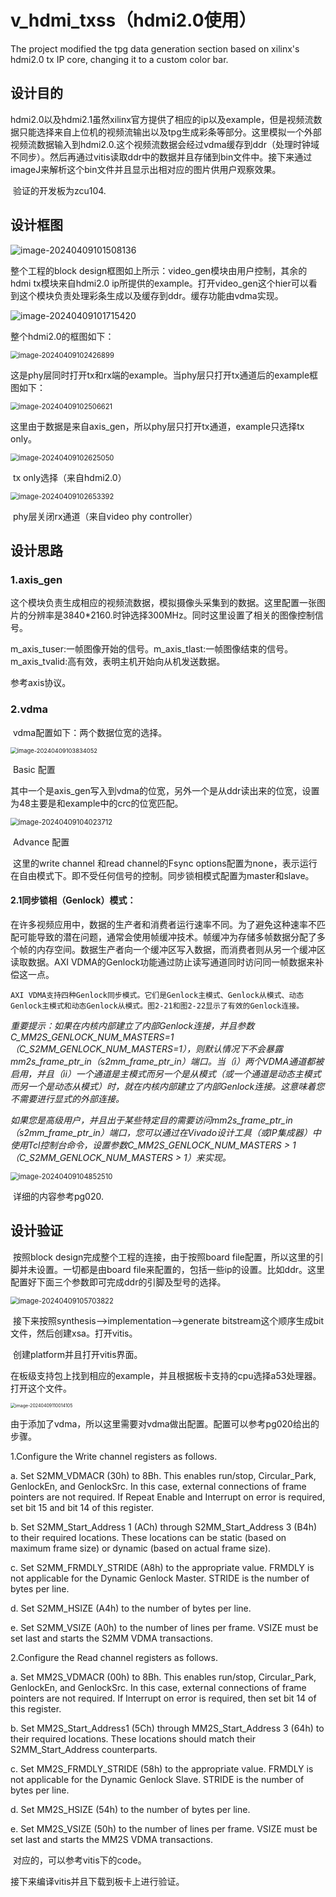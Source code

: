 # v_hdmi_txss（hdmi2.0使用）
The project modified the tpg data generation section based on xilinx's hdmi2.0 tx IP core, changing it to a custom color bar.

## 设计目的

​        hdmi2.0以及hdmi2.1虽然xilinx官方提供了相应的ip以及example，但是视频流数据只能选择来自上位机的视频流输出以及tpg生成彩条等部分。这里模拟一个外部视频流数据输入到hdmi2.0.这个视频流数据会经过vdma缓存到ddr（处理时钟域不同步）。然后再通过vitis读取ddr中的数据并且存储到bin文件中。接下来通过imageJ来解析这个bin文件并且显示出相对应的图片供用户观察效果。

​	验证的开发板为zcu104.

## 设计框图

<img src="E:\xilinx_axi\github\image\image-20240409101508136.png" alt="image-20240409101508136" style="zoom:100%;" />

整个工程的block design框图如上所示：video_gen模块由用户控制，其余的hdmi tx模块来自hdmi2.0 ip所提供的example。打开video_gen这个hier可以看到这个模块负责处理彩条生成以及缓存到ddr。缓存功能由vdma实现。

![image-20240409101715420](E:\xilinx_axi\github\image\image-20240409101715420.png)

整个hdmi2.0的框图如下：

<img src="E:\xilinx_axi\github\image\image-20240409102426899.png" alt="image-20240409102426899" style="zoom:80%;" />

这是phy层同时打开tx和rx端的example。当phy层只打开tx通道后的example框图如下：

<img src="E:\xilinx_axi\github\image\image-20240409102506621.png" alt="image-20240409102506621" style="zoom:80%;" />

这里由于数据是来自axis_gen，所以phy层只打开tx通道，example只选择tx only。

<img src="E:\xilinx_axi\github\image\image-20240409102625050.png" alt="image-20240409102625050" style="zoom:80%;" />

​														tx only选择（来自hdmi2.0）

<img src="E:\xilinx_axi\github\image\image-20240409102653392.png" alt="image-20240409102653392" style="zoom:80%;" />

​													phy层关闭rx通道（来自video phy controller）

## 设计思路

### 1.axis_gen

​	这个模块负责生成相应的视频流数据，模拟摄像头采集到的数据。这里配置一张图片的分辨率是3840*2160.时钟选择300MHz。同时这里设置了相关的图像控制信号。

​	m_axis_tuser:一帧图像开始的信号。m_axis_tlast:一帧图像结束的信号。m_axis_tvalid:高有效，表明主机开始向从机发送数据。

参考axis协议。

### 2.vdma

​	vdma配置如下：两个数据位宽的选择。

<img src="E:\xilinx_axi\github\image\image-20240409103834052.png" alt="image-20240409103834052" style="zoom: 67%;" />



​										Basic 配置

​	其中一个是axis_gen写入到vdma的位宽，另外一个是从ddr读出来的位宽，设置为48主要是和example中的crc的位宽匹配。

<img src="E:\xilinx_axi\github\image\image-20240409104023712.png" alt="image-20240409104023712" style="zoom:80%;" />

​										Advance 配置

​	这里的write channel 和read channel的Fsync options配置为none，表示运行在自由模式下。即不受任何信号的控制。同步锁相模式配置为master和slave。

#### 2.1同步锁相（Genlock）模式：

​	在许多视频应用中，数据的生产者和消费者运行速率不同。为了避免这种速率不匹配可能导致的潜在问题，通常会使用帧缓冲技术。帧缓冲为存储多帧数据分配了多个帧的内存空间。数据生产者向一个缓冲区写入数据，而消费者则从另一个缓冲区读取数据。AXI VDMA的Genlock功能通过防止读写通道同时访问同一帧数据来补偿这一点。

	AXI VDMA支持四种Genlock同步模式。它们是Genlock主模式、Genlock从模式、动态Genlock主模式和动态Genlock从模式。图2-21和图2-22显示了有效的Genlock连接。

*重要提示：如果在内核内部建立了内部Genlock连接，并且参数C_MM2S_GENLOCK_NUM_MASTERS=1（C_S2MM_GENLOCK_NUM_MASTERS=1），则默认情况下不会暴露mm2s_frame_ptr_in（s2mm_frame_ptr_in）端口。当（i）两个VDMA通道都被启用，并且（ii）一个通道是主模式而另一个是从模式（或一个通道是动态主模式而另一个是动态从模式）时，就在内核内部建立了内部Genlock连接。这意味着您不需要进行显式的外部连接。*

*如果您是高级用户，并且出于某些特定目的需要访问mm2s_frame_ptr_in（s2mm_frame_ptr_in）端口，您可以通过在Vivado设计工具（或IP集成器）中使用Tcl控制台命令，设置参数C_MM2S_GENLOCK_NUM_MASTERS > 1（C_S2MM_GENLOCK_NUM_MASTERS > 1）来实现。*

<img src="E:\xilinx_axi\github\image\image-20240409104852510.png" alt="image-20240409104852510" style="zoom:80%;" />

​	详细的内容参考pg020.

## 设计验证

​	按照block design完成整个工程的连接，由于按照board file配置，所以这里的引脚并未设置。一切都是由board file来配置的，包括一些ip的设置。比如ddr。这里配置好下面三个参数即可完成ddr的引脚及型号的选择。

<img src="E:\xilinx_axi\github\image\image-20240409105703822.png" alt="image-20240409105703822" style="zoom:80%;" />

​	接下来按照synthesis-->implementation-->generate bitstream这个顺序生成bit文件，然后创建xsa。打开vitis。

​	创建platform并且打开vitis界面。

​	在板级支持包上找到相应的example，并且根据板卡支持的cpu选择a53处理器。打开这个文件。

<img src="E:\xilinx_axi\github\image\image-20240409110014105.png" alt="image-20240409110014105" style="zoom:50%;" />

​	由于添加了vdma，所以这里需要对vdma做出配置。配置可以参考pg020给出的步骤。

1.Configure the Write channel registers as follows.

a.   Set S2MM_VDMACR (30h) to 8Bh. This enables run/stop, Circular_Park, GenlockEn, and GenlockSrc. In this case, external connections of frame pointers are not required. If Repeat Enable and Interrupt on error is required, set bit 15 and bit 14 of this register.

 b.   Set S2MM_Start_Address 1 (ACh) through S2MM_Start_Address 3 (B4h) to their required locations. These locations can be static (based on maximum frame size) or dynamic (based on actual frame size).

c.   Set S2MM_FRMDLY_STRIDE (A8h) to the appropriate value. FRMDLY is not applicable for the Dynamic Genlock Master. STRIDE is the number of bytes per line.

d.   Set S2MM_HSIZE (A4h) to the number of bytes per line.

e.   Set S2MM_VSIZE (A0h) to the number of lines per frame. VSIZE must be set last and starts the S2MM VDMA transactions.

2.Configure the Read channel registers as follows.

a.   Set MM2S_VDMACR (00h) to 8Bh. This enables run/stop, Circular_Park, GenlockEn, and GenlockSrc. In this case, external connections of frame pointers are not required. If Interrupt on error is required, then set bit 14 of this register.

b.   Set MM2S_Start_Address1 (5Ch) through MM2S_Start_Address 3 (64h) to their required locations. These locations should match their S2MM_Start_Address counterparts.

c.   Set MM2S_FRMDLY_STRIDE (58h) to the appropriate value. FRMDLY is not applicable for the Dynamic Genlock Slave. STRIDE is the number of bytes per line.

d.   Set MM2S_HSIZE (54h) to the number of bytes per line.

e.   Set MM2S_VSIZE (50h) to the number of lines per frame. VSIZE must be set last and starts the MM2S VDMA transactions.

​	对应的，可以参考vitis下的code。

接下来编译vitis并且下载到板卡上进行验证。
